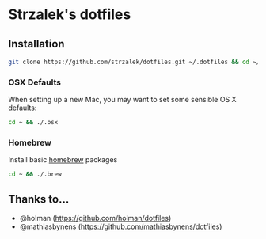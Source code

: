 # Strzalek's dotfiles

## Installation

```bash
git clone https://github.com/strzalek/dotfiles.git ~/.dotfiles && cd ~/.dotfiles && rake
```

### OSX Defaults

When setting up a new Mac, you may want to set some sensible OS X defaults:

```bash
cd ~ && ./.osx
```

### Homebrew

Install basic [homebrew](https://github.com/mxcl/homebrew) packages

```bash
cd ~ && ./.brew
```

## Thanks to...

  * @holman (https://github.com/holman/dotfiles)
  * @mathiasbynens (https://github.com/mathiasbynens/dotfiles)
